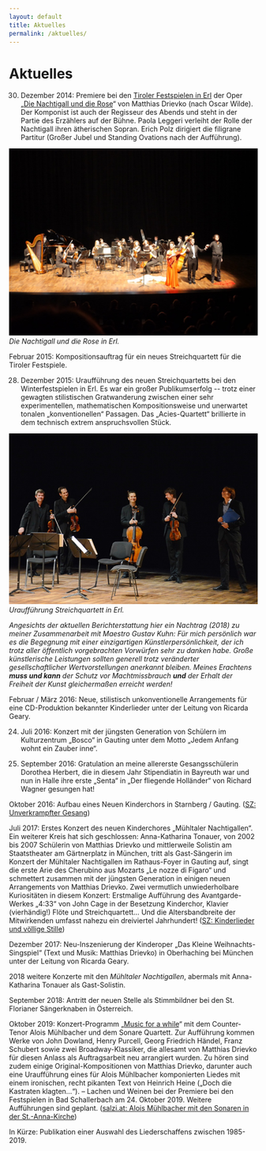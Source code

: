 ```yaml
---
layout: default
title: Aktuelles
permalink: /aktuelles/
---
```


Aktuelles
=========

30. Dezember 2014: Premiere bei den [Tiroler Festspielen in Erl][Tiroler Festspiele Erl]
der Oper „[Die Nachtigall und die Rose](/werke)“ von Matthias Drievko
(nach <!--dem Kunstmärchen von--> Oscar Wilde).
Der Komponist ist auch der Regisseur des Abends und steht in der Partie des Erzählers auf der Bühne.
Paola Leggeri verleiht der Rolle der Nachtigall ihren ätherischen Sopran.
Erich Polz dirigiert die filigrane Partitur (Großer Jubel und Standing Ovations nach der Aufführung).

![](/assets/2014-12-30-erl.jpg)
*Die Nachtigall und die Rose in Erl.*

Februar 2015: Kompositionsauftrag für ein neues Streichquartett für die Tiroler Festspiele.

28. Dezember 2015: Uraufführung des neuen Streichquartetts bei den Winterfestspielen in Erl.
Es war ein großer Publikumserfolg -- trotz einer gewagten stilistischen
Gratwanderung zwischen einer sehr experimentellen, mathematischen Kompositionsweise und
unerwartet tonalen „konventionellen“ Passagen.
Das „Acies-Quartett“ brillierte in dem technisch extrem anspruchsvollen Stück.

![](/assets/2015-12-28-streichquartett.jpg)
*Uraufführung Streichquartett in Erl.*

*Angesichts der aktuellen Berichterstattung hier
ein Nachtrag (2018) zu meiner Zusammenarbeit mit Maestro Gustav Kuhn:
Für mich persönlich war es die Begegnung mit einer einzigartigen Künstlerpersönlichkeit,
der ich trotz aller öffentlich vorgebrachten Vorwürfen sehr zu danken habe.
Große künstlerische Leistungen sollten generell trotz
veränderter gesellschaftlicher Wertvorstellungen anerkannt bleiben.
Meines Erachtens **muss und kann**
der Schutz vor Machtmissbrauch **und** der Erhalt der Freiheit der Kunst
gleichermaßen erreicht werden!*

Februar / März 2016: Neue, stilistisch unkonventionelle Arrangements für
eine CD-Produktion bekannter Kinderlieder unter der Leitung von Ricarda Geary.

24. Juli 2016: Konzert mit der jüngsten Generation von Schülern
im Kulturzentrum „Bosco“ in Gauting unter dem Motto
„Jedem Anfang wohnt ein Zauber inne“.

23. September 2016: Gratulation an meine allererste Gesangsschülerin Dorothea Herbert,
die in diesem Jahr Stipendiatin in Bayreuth war und nun
in Halle ihre erste „Senta“ in „Der fliegende Holländer“ von Richard Wagner gesungen hat!

Oktober 2016: Aufbau eines Neuen Kinderchors in Starnberg / Gauting.
([SZ: Unverkrampfter Gesang](https://www.sueddeutsche.de/muenchen/starnberg/gauting-unverkrampfter-gesang-1.3373934))

Juli 2017: Erstes Konzert des neuen Kinderchores „Mühltaler Nachtigallen“.
Ein weiterer Kreis hat sich geschlossen:
Anna-Katharina Tonauer, von 2002 bis 2007 Schülerin von Matthias Drievko und
mittlerweile Solistin am Staatstheater am Gärtnerplatz in München,
tritt als Gast-Sängerin im Konzert der Mühltaler Nachtigallen
im Rathaus-Foyer in Gauting auf,
singt die erste Arie des Cherubino aus Mozarts „Le nozze di Figaro“ und
schmettert zusammen mit der jüngsten Generation in
einigen neuen Arrangements von Matthias Drievko.
Zwei vermutlich unwiederholbare Kuriositäten in diesem Konzert:
Erstmalige Aufführung des Avantgarde-Werkes „4:33“ von John Cage in der Besetzung
Kinderchor, Klavier (vierhändig!) Flöte und Streichquartett…
Und die Altersbandbreite der Mitwirkenden umfasst nahezu ein dreiviertel Jahrhundert!
([SZ: Kinderlieder und völlige Stille](https://www.sueddeutsche.de/muenchen/starnberg/gauting-kinderlieder-und-voellige-stille-1.3578315))

Dezember 2017: Neu-Inszenierung der Kinderoper
„Das Kleine Weihnachts-Singspiel“ (Text und Musik: Matthias Drievko)
in Oberhaching bei München unter der Leitung von Ricarda Geary.

2018 weitere Konzerte mit den *Mühltaler Nachtigallen*,
abermals mit Anna-Katharina Tonauer als Gast-Solistin.

September 2018: Antritt der neuen Stelle als Stimmbildner bei den St. Florianer Sängerknaben in Österreich.

Oktober 2019:
Konzert-Programm „[Music for a while](https://www.youtube.com/watch?v=DRQ_zUG6XG8)“ mit
dem Counter-Tenor Alois Mühlbacher und dem Sonare Quartett.
Zur Aufführung kommen Werke von
John Dowland, Henry Purcell, Georg Friedrich Händel, Franz Schubert sowie
zwei Broadway-Klassiker, die allesamt von Matthias Drievko
für diesen Anlass als Auftragsarbeit neu arrangiert wurden.
Zu hören sind zudem einige Original-Kompositionen von Matthias Drievko,
darunter auch eine Uraufführung eines für Alois Mühlbacher komponierten Liedes mit
einem ironischen, recht pikanten Text von Heinrich Heine („Doch die Kastraten klagten…“). –
Lachen und Weinen bei der Premiere bei den Festspielen
in Bad Schallerbach am 24. Oktober 2019.
Weitere Aufführungen sind geplant.
([salzi.at: Alois Mühlbacher mit den Sonaren in der St.-Anna-Kirche](https://www.salzi.at/2019/10/alois-muehlbacher-mit-den-sonaren-in-der-st-anna-kirche/))

In Kürze:
Publikation einer Auswahl des Liederschaffens zwischen 1985-2019.


[Tiroler Festspiele Erl]: www.tiroler-festspiele.at
